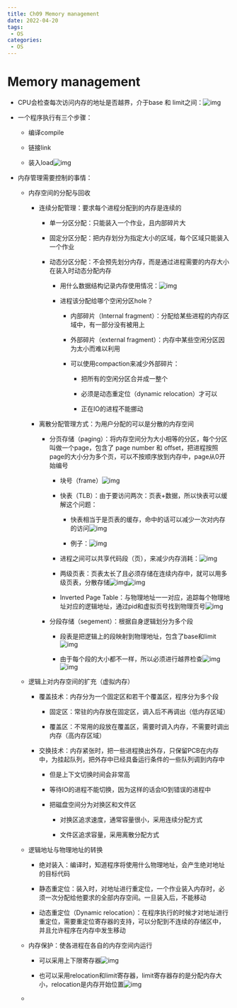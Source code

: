 ```yaml
---
title: Ch09 Memory management
date: 2022-04-20
tags:
 - OS
categories:
 - OS
---
```


# Memory management



- CPU会检查每次访问内存的地址是否越界，介于base 和 limit之间：![img](https://api2.mubu.com/v3/document_image/25bd2456-1fa4-4d24-97ab-86d834bd7b5b-14899999.jpg)

- 一个程序执行有三个步骤：

  - 编译compile

  - 链接link

  - 装入load![img](https://api2.mubu.com/v3/document_image/2689549a-bbf8-43f1-acae-cb6641181fe2-14899999.jpg)

- 内存管理需要控制的事情：

  

  - 内存空间的分配与回收

    - 连续分配管理：要求每个进程分配到的内存是连续的

      - 单一分区分配：只能装入一个作业，且内部碎片大

      - 固定分区分配：把内存划分为指定大小的区域，每个区域只能装入一个作业

      - 动态分区分配：不会预先划分内存，而是通过进程需要的内存大小在装入时动态分配内存

        

        - 用什么数据结构记录内存使用情况：![img](https://api2.mubu.com/v3/document_image/9aba3316-f10b-4a45-8008-8fa9abd2e70f-14899999.jpg)

        - 进程该分配给哪个空闲分区hole？

          

          - 内部碎片（Internal fragment）：分配给某些进程的内存区域中，有一部分没有被用上

          - 外部碎片（external fragment）：内存中某些空闲分区因为太小而难以利用

          - 可以使用compaction来减少外部碎片：

            - 把所有的空闲分区合并成一整个

            - 必须是动态重定位（dynamic relocation）才可以

            - 正在IO的进程不能挪动

    - 离散分配管理方式：为用户分配的可以是分散的内存空间

      

      - 分页存储（paging）：将内存空间分为大小相等的分区，每个分区叫做一个page，包含了 page number 和 offset，把进程按照page的大小分为多个页，可以不按顺序放到内存中，page从0开始编号

        

        

        

        

        - 块号（frame）![img](https://api2.mubu.com/v3/document_image/ffca65a2-d0d9-4ca6-80e5-0b645e103221-14899999.jpg)

        - 快表（TLB）：由于要访问两次：页表+数据，所以快表可以缓解这个问题：

          - 快表相当于是页表的缓存，命中的话可以减少一次对内存的访问![img](https://api2.mubu.com/v3/document_image/f5d80451-a6ff-41c8-81a7-8ee17698d434-14899999.jpg)

          - 例子：![img](https://api2.mubu.com/v3/document_image/929261c3-66f8-4bf3-b51d-7139601a1ba8-14899999.jpg)

        - 进程之间可以共享代码段（页），来减少内存消耗：![img](https://api2.mubu.com/v3/document_image/3a7f1960-eba5-4b7e-a320-5abbe891b1dc-14899999.jpg)

        - 两级页表：页表太长了且必须存储在连续内存中，就可以用多级页表，分散存储![img](https://api2.mubu.com/v3/document_image/bb307374-d0fa-45b5-83d5-29877b9a6a69-14899999.jpg)![img](https://api2.mubu.com/v3/document_image/0b93fb6a-a7ca-4ced-bf14-d66066da7015-14899999.jpg)

        - Inverted Page Table：与物理地址一一对应，追踪每个物理地址对应的逻辑地址，通过pid和虚拟页号找到物理页号![img](https://api2.mubu.com/v3/document_image/5f5f6839-6ba5-47f6-b8fd-f6a80cd44161-14899999.jpg)

      - 分段存储（segement）：根据自身逻辑划分为多个段

        

        

        - 段表是把逻辑上的段映射到物理地址，包含了base和limit![img](https://api2.mubu.com/v3/document_image/dd3c812c-0b11-4a85-834d-600b5458855e-14899999.jpg)

        - 由于每个段的大小都不一样，所以必须进行越界检查![img](https://api2.mubu.com/v3/document_image/1d358e8d-35b9-4a40-9b42-4a7c14160ae8-14899999.jpg)![img](https://api2.mubu.com/v3/document_image/30b53760-67e3-4e9a-a83c-2cc461320efe-14899999.jpg)

  - 逻辑上对内存空间的扩充（虚拟内存）

    

    - 覆盖技术：内存分为一个固定区和若干个覆盖区，程序分为多个段

      

      - 固定区：常驻的内存放在固定区，调入后不再调出（低内存区域）

      - 覆盖区：不常用的段放在覆盖区，需要时调入内存，不需要时调出内存（高内存区域）

    - 交换技术：内存紧张时，把一些进程换出外存，只保留PCB在内存中，为挂起队列，把外存中已经具备运行条件的一些队列调到内存中

      - 但是上下文切换时间会非常高

      - 等待IO的进程不能切换，因为这样的话会IO到错误的进程中

      - 把磁盘空间分为对换区和文件区

        - 对换区追求速度，通常容量很小，采用连续分配方式

        - 文件区追求容量，采用离散分配方式

  - 逻辑地址与物理地址的转换

    - 绝对装入：编译时，知道程序将使用什么物理地址，会产生绝对地址的目标代码

    - 静态重定位：装入时，对地址进行重定位，一个作业装入内存时，必须一次分配给他要求的全部内存空间。一旦装入后，不能移动

    - 动态重定位（Dynamic relocation）：在程序执行的时候才对地址进行重定位，需要重定位寄存器的支持，可以分配到不连续的存储区中，并且允许程序在内存中发生移动

  - 内存保护：使各进程在各自的内存空间内运行

    - 可以采用上下限寄存器![img](https://api2.mubu.com/v3/document_image/4befd84e-9b1e-442c-8cf8-698df62029e3-14899999.jpg)

    - 也可以采用relocation和limit寄存器，limit寄存器存的是分配内存大小，relocation是内存开始位置![img](https://api2.mubu.com/v3/document_image/6cfcb370-d144-4c71-9025-72483abaf314-14899999.jpg)

  - 